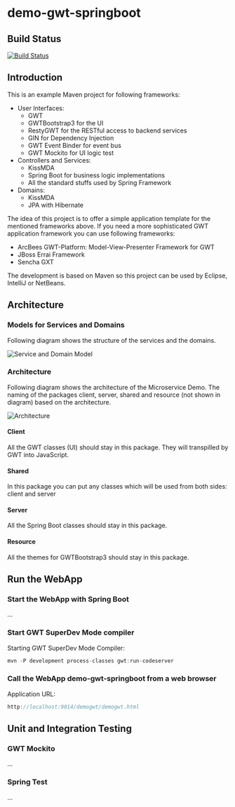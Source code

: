 # demo-gwt-springboot

## Build Status

[![Build Status](https://travis-ci.org/lofidewanto/demo-gwt-springboot.svg?branch=master)](https://travis-ci.org/lofidewanto/demo-gwt-springboot)

## Introduction

This is an example Maven project for following frameworks:

- User Interfaces: 
  - GWT
  - GWTBootstrap3 for the UI
  - RestyGWT for the RESTful access to backend services
  - GIN for Dependency Injection
  - GWT Event Binder for event bus
  - GWT Mockito for UI logic test
- Controllers and Services: 
  - KissMDA
  - Spring Boot for business logic implementations
  - All the standard stuffs used by Spring Framework
- Domains: 
  - KissMDA
  - JPA with Hibernate
 
The idea of this project is to offer a simple application template 
for the mentioned frameworks above. If you need a more sophisticated GWT application
framework you can use following frameworks:
- ArcBees GWT-Platform: Model-View-Presenter Framework for GWT
- JBoss Errai Framework
- Sencha GXT

The development is based on Maven so this project can be used by Eclipse, IntelliJ or NetBeans.

## Architecture

### Models for Services and Domains

Following diagram shows the structure of the services and the domains.

![Service and Domain Model](https://raw.github.com/lofidewanto/demo-gwt-springboot/master/src/main/docs/demo-gwt-springboot-model.jpg)

### Architecture

Following diagram shows the architecture of the Microservice Demo.
The naming of the packages client, server, shared and resource (not shown in diagram) based
on the architecture.

![Architecture](https://raw.github.com/lofidewanto/demo-gwt-springboot/master/src/main/docs/demo-gwt-springboot-architecture.jpg)

#### Client

All the GWT classes (UI) should stay in this package. They will transpilled by GWT into JavaScript.

#### Shared

In this package you can put any classes which will be used from both sides: client and server

#### Server

All the Spring Boot classes should stay in this package.

#### Resource

All the themes for GWTBootstrap3 should stay in this package.

## Run the WebApp

### Start the WebApp with Spring Boot

...

### Start GWT SuperDev Mode compiler

Starting GWT SuperDev Mode Compiler:

```java
mvn -P development process-classes gwt:run-codeserver
```



### Call the WebApp demo-gwt-springboot from a web browser

Application URL:

```java
http://localhost:9014/demogwt/demogwt.html
```

## Unit and Integration Testing

### GWT Mockito

...

### Spring Test

...